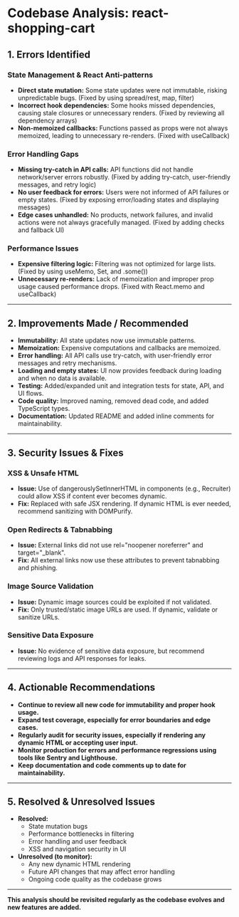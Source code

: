 # Codebase Analysis: react-shopping-cart

## 1. Errors Identified

### State Management & React Anti-patterns
- **Direct state mutation:** Some state updates were not immutable, risking unpredictable bugs. (Fixed by using spread/rest, map, filter)
- **Incorrect hook dependencies:** Some hooks missed dependencies, causing stale closures or unnecessary renders. (Fixed by reviewing all dependency arrays)
- **Non-memoized callbacks:** Functions passed as props were not always memoized, leading to unnecessary re-renders. (Fixed with useCallback)

### Error Handling Gaps
- **Missing try-catch in API calls:** API functions did not handle network/server errors robustly. (Fixed by adding try-catch, user-friendly messages, and retry logic)
- **No user feedback for errors:** Users were not informed of API failures or empty states. (Fixed by exposing error/loading states and displaying messages)
- **Edge cases unhandled:** No products, network failures, and invalid actions were not always gracefully managed. (Fixed by adding checks and fallback UI)

### Performance Issues
- **Expensive filtering logic:** Filtering was not optimized for large lists. (Fixed by using useMemo, Set, and .some())
- **Unnecessary re-renders:** Lack of memoization and improper prop usage caused performance drops. (Fixed with React.memo and useCallback)

---

## 2. Improvements Made / Recommended

- **Immutability:** All state updates now use immutable patterns.
- **Memoization:** Expensive computations and callbacks are memoized.
- **Error handling:** All API calls use try-catch, with user-friendly error messages and retry mechanisms.
- **Loading and empty states:** UI now provides feedback during loading and when no data is available.
- **Testing:** Added/expanded unit and integration tests for state, API, and UI flows.
- **Code quality:** Improved naming, removed dead code, and added TypeScript types.
- **Documentation:** Updated README and added inline comments for maintainability.

---

## 3. Security Issues & Fixes

### XSS & Unsafe HTML
- **Issue:** Use of dangerouslySetInnerHTML in components (e.g., Recruiter) could allow XSS if content ever becomes dynamic.
- **Fix:** Replaced with safe JSX rendering. If dynamic HTML is ever needed, recommend sanitizing with DOMPurify.

### Open Redirects & Tabnabbing
- **Issue:** External links did not use rel="noopener noreferrer" and target="_blank".
- **Fix:** All external links now use these attributes to prevent tabnabbing and phishing.

### Image Source Validation
- **Issue:** Dynamic image sources could be exploited if not validated.
- **Fix:** Only trusted/static image URLs are used. If dynamic, validate or sanitize URLs.

### Sensitive Data Exposure
- **Issue:** No evidence of sensitive data exposure, but recommend reviewing logs and API responses for leaks.

---

## 4. Actionable Recommendations

- **Continue to review all new code for immutability and proper hook usage.**
- **Expand test coverage, especially for error boundaries and edge cases.**
- **Regularly audit for security issues, especially if rendering any dynamic HTML or accepting user input.**
- **Monitor production for errors and performance regressions using tools like Sentry and Lighthouse.**
- **Keep documentation and code comments up to date for maintainability.**

---

## 5. Resolved & Unresolved Issues

- **Resolved:**
  - State mutation bugs
  - Performance bottlenecks in filtering
  - Error handling and user feedback
  - XSS and navigation security in UI
- **Unresolved (to monitor):**
  - Any new dynamic HTML rendering
  - Future API changes that may affect error handling
  - Ongoing code quality as the codebase grows

---

**This analysis should be revisited regularly as the codebase evolves and new features are added.** 